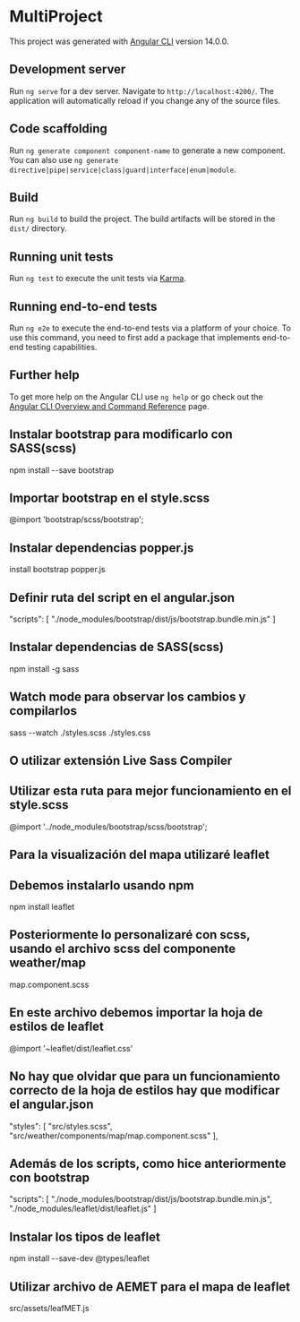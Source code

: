 # MultiProject

This project was generated with [Angular CLI](https://github.com/angular/angular-cli) version 14.0.0.

## Development server

Run `ng serve` for a dev server. Navigate to `http://localhost:4200/`. The application will automatically reload if you change any of the source files.

## Code scaffolding

Run `ng generate component component-name` to generate a new component. You can also use `ng generate directive|pipe|service|class|guard|interface|enum|module`.

## Build

Run `ng build` to build the project. The build artifacts will be stored in the `dist/` directory.

## Running unit tests

Run `ng test` to execute the unit tests via [Karma](https://karma-runner.github.io).

## Running end-to-end tests

Run `ng e2e` to execute the end-to-end tests via a platform of your choice. To use this command, you need to first add a package that implements end-to-end testing capabilities.

## Further help

To get more help on the Angular CLI use `ng help` or go check out the [Angular CLI Overview and Command Reference](https://angular.io/cli) page.

## Instalar bootstrap para modificarlo con SASS(scss)
npm install --save bootstrap

## Importar bootstrap en el style.scss
@import 'bootstrap/scss/bootstrap';

## Instalar dependencias popper.js
install bootstrap popper.js

## Definir ruta del script en el angular.json
"scripts": [
              "./node_modules/bootstrap/dist/js/bootstrap.bundle.min.js"
            ]

## Instalar dependencias de SASS(scss)
npm install -g sass

## Watch mode para observar los cambios y compilarlos
sass --watch ./styles.scss ./styles.css

## O utilizar extensión Live Sass Compiler
## Utilizar esta ruta para mejor funcionamiento en el style.scss
@import '../node_modules/bootstrap/scss/bootstrap';

## Para la visualización del mapa utilizaré leaflet
## Debemos instalarlo usando npm
npm install leaflet

## Posteriormente lo personalizaré con scss, usando el archivo scss del componente weather/map
map.component.scss

## En este archivo debemos importar la hoja de estilos de leaflet
@import '~leaflet/dist/leaflet.css'

## No hay que olvidar que para un funcionamiento correcto de la hoja de estilos hay que modificar el angular.json
"styles": [
              "src/styles.scss",
              "src/weather/components/map/map.component.scss"
            ],

## Además de los scripts, como hice anteriormente con bootstrap
"scripts": [
              "./node_modules/bootstrap/dist/js/bootstrap.bundle.min.js",
              "./node_modules/leaflet/dist/leaflet.js"
            ]

## Instalar los tipos de leaflet
npm install --save-dev @types/leaflet

## Utilizar archivo de AEMET para el mapa de leaflet
src/assets/leafMET.js


